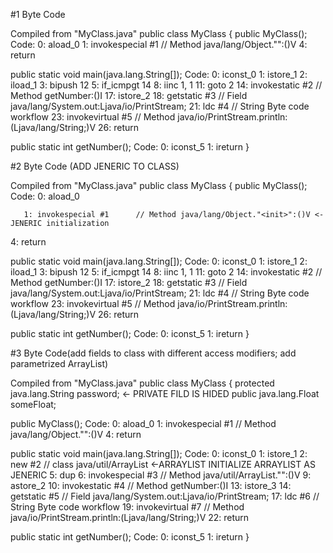  #1 Byte Code


Compiled from "MyClass.java"
public class MyClass {
  public MyClass();
    Code:
       0: aload_0
       1: invokespecial #1                  // Method java/lang/Object."<init>":()V
       4: return

  public static void main(java.lang.String[]);
    Code:
       0: iconst_0
       1: istore_1
       2: iload_1
       3: bipush        12
       5: if_icmpgt     14
       8: iinc          1, 1
      11: goto          2
      14: invokestatic  #2                  // Method getNumber:()I
      17: istore_2
      18: getstatic     #3                  // Field java/lang/System.out:Ljava/io/PrintStream;
      21: ldc           #4                  // String Byte code workflow
      23: invokevirtual #5                  // Method java/io/PrintStream.println:(Ljava/lang/String;)V
      26: return

  public static int getNumber();
    Code:
       0: iconst_5
       1: ireturn
}



 #2 Byte Code (ADD JENERIC TO CLASS)


Compiled from "MyClass.java"
public class MyClass<Integer> {
  public MyClass();
    Code:
       0: aload_0

       1: invokespecial #1      // Method java/lang/Object."<init>":()V <- JENERIC initialization
      
 4: return

public static void main(java.lang.String[]);
    Code:
       0: iconst_0
       1: istore_1
       2: iload_1
       3: bipush        12
       5: if_icmpgt     14
       8: iinc          1, 1
      11: goto          2
      14: invokestatic  #2                  // Method getNumber:()I
      17: istore_2
      18: getstatic     #3                  // Field java/lang/System.out:Ljava/io/PrintStream;
      21: ldc           #4                  // String Byte code workflow
      23: invokevirtual #5                  // Method java/io/PrintStream.println:(Ljava/lang/String;)V
      26: return

  public static int getNumber();
    Code:
       0: iconst_5
       1: ireturn
}




#3 Byte Code(add fields to class with different access modifiers; add        parametrized ArrayList) 


Compiled from "MyClass.java"
public class MyClass {
  protected java.lang.String password;
                                           <- PRIVATE FILD IS HIDED
  public java.lang.Float someFloat;

  public MyClass();
    Code:
       0: aload_0
       1: invokespecial #1                  // Method java/lang/Object."<init>":()V
       4: return

  public static void main(java.lang.String[]);
    Code:
       0: iconst_0
       1: istore_1
       2: new           #2                  // class java/util/ArrayList <-ARRAYLIST
                                                 INITIALIZE ARRAYLIST AS JENERIC
       5: dup
       6: invokespecial #3                  // Method java/util/ArrayList."<init>":()V
       9: astore_2
      10: invokestatic  #4                  // Method getNumber:()I
      13: istore_3
      14: getstatic     #5                  // Field java/lang/System.out:Ljava/io/PrintStream;
      17: ldc           #6                  // String Byte code workflow
      19: invokevirtual #7                  // Method java/io/PrintStream.println:(Ljava/lang/String;)V
      22: return

  public static int getNumber();
    Code:
       0: iconst_5
       1: ireturn
}
 

